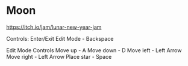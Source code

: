 # Moon
https://itch.io/jam/lunar-new-year-jam

Controls:
Enter/Exit Edit Mode - Backspace

Edit Mode Controls
Move up - A
Move down - D
Move left - Left Arrow
Move right - Left Arrow
Place star - Space
